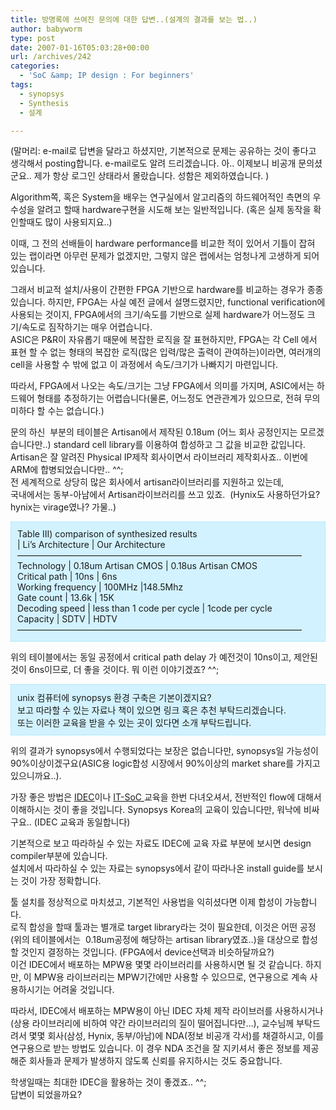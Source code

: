 ```yaml
---
title: 방명록에 쓰여진 문의에 대한 답변..(설계의 결과를 보는 법..)
author: babyworm
type: post
date: 2007-01-16T05:03:28+00:00
url: /archives/242
categories:
  - 'SoC &amp; IP design : For beginners'
tags:
  - synopsys
  - Synthesis
  - 설계

---
```

(말머리: e-mail로 답변을 달라고 하셨지만, 기본적으로 문제는 공유하는 것이 좋다고 생각해서 posting합니다. e-mail로도 알려 드리겠습니다. 아.. 이제보니 비공개 문의셨군요.. 제가 항상 로그인 상태라서 몰랐습니다. 성함은 제외하였습니다. )

Algorithm쪽, 혹은 System을 배우는 연구실에서 알고리즘의 하드웨어적인 측면의 우수성을 알려고 할때 hardware구현을 시도해 보는 일반적입니다. (혹은 실제 동작을 확인할때도 많이 사용되지요..)

이때, 그 전의 선배들이 hardware performance를 비교한 적이 있어서 기틀이 잡혀 있는 랩이라면 아무런 문제가 없겠지만, 그렇지 않은 랩에서는 엄청나게 고생하게 되어 있습니다. 

그래서 비교적 설치/사용이 간편한 FPGA 기반으로 hardware를 비교하는 경우가 종종있습니다. 하지만, FPGA는 사실 예전 글에서 설명드렸지만, functional verification에 사용되는 것이지, FPGA에서의 크기/속도를 기반으로 실제 hardware가 어느정도 크기/속도로 짐작하기는 매우 어렵습니다.  
ASIC은 P&R이 자유롭기 때문에 복잡한 로직을 잘 표현하지만, FPGA는 각 Cell 에서 표현 할 수 없는 형태의 복잡한 로직(많은 입력/많은 출력이 관여하는)이라면, 여러개의 cell을 사용할 수 밖에 없고 이 과정에서 속도/크기가 나빠지기 마련입니다. 

따라서, FPGA에서 나오는 속도/크기는 그냥 FPGA에서 의미를 가지며, ASIC에서는 하드웨어 형태를 추정하기는 어렵습니다(물론, 어느정도 연관관계가 있으므로, 전혀 무의미하다 할 수는 없습니다.)

문의 하신&nbsp; 부분의 테이블은 Artisan에서 제작된 0.18um (어느 회사 공정인지는 모르겠습니다만..) standard cell library를 이용하여 합성하고 그 값을 비교한 값입니다. Artisan은 잘 알려진 Physical IP제작 회사이면서 라이브러리 제작회사죠.. 이번에 ARM에 합병되었습니다만.. ^^;  
전 세계적으로 상당히 많은 회사에서 artisan라이브러리를 지원하고 있는데,  
국내에서는 동부-아남에서 Artisan라이브러리를 쓰고 있죠.&nbsp; (Hynix도 사용하던가요? hynix는 virage였나? 가물..)

<DIV style="BORDER-RIGHT: #90e0ff 1px dotted; PADDING-RIGHT: 10px; BORDER-TOP: #90e0ff 1px dotted; PADDING-LEFT: 10px; PADDING-BOTTOM: 10px; BORDER-LEFT: #90e0ff 1px dotted; PADDING-TOP: 10px; BORDER-BOTTOM: #90e0ff 1px dotted; BACKGROUND-COLOR: #d2f2ff">
  Table III) comparison of synthesized results<br />| Li&#8217;s Architecture | Our Architecture<br />&#8212;&#8212;&#8212;&#8212;&#8212;&#8212;&#8212;&#8212;&#8212;&#8212;&#8212;&#8212;&#8212;&#8212;&#8212;&#8212;&#8212;&#8212;&#8212;&#8212;&#8212;&#8212;&#8212;&#8212;&#8212;&#8212;&#8212;&#8212;&#8212;&#8212;&#8212;&#8212;&#8211;Technology | 0.18um Artisan CMOS | 0.18us Artisan CMOS<br />Critical path | 10ns | 6ns<br />Working frequency | 100MHz |148.5Mhz<br />Gate count | 13.6k | 15K<br />Decoding speed | less than 1 code per cycle | 1code per cycle<br />Capacity | SDTV | HDTV<br />&#8212;&#8212;&#8212;&#8212;&#8212;&#8212;&#8212;&#8212;&#8212;&#8212;&#8212;&#8212;&#8212;&#8212;&#8212;&#8212;&#8212;&#8212;&#8212;&#8212;&#8212;&#8212;&#8212;&#8212;&#8212;&#8212;&#8212;&#8212;&#8212;&#8212;&#8212;&#8212;&#8211;<br />
</DIV>

  
위의 테이블에서는 동일 공정에서 critical path delay 가 예전것이 10ns이고, 제안된 것이 6ns이므로, 더 좋을 것이다. 뭐 이런 이야기겠죠? ^^; 

<DIV style="BORDER-RIGHT: #90e0ff 1px dotted; PADDING-RIGHT: 10px; BORDER-TOP: #90e0ff 1px dotted; PADDING-LEFT: 10px; PADDING-BOTTOM: 10px; BORDER-LEFT: #90e0ff 1px dotted; PADDING-TOP: 10px; BORDER-BOTTOM: #90e0ff 1px dotted; BACKGROUND-COLOR: #d2f2ff">
  unix 컴퓨터에 synopsys 환경 구축은 기본이겠지요?<br />보고 따라할 수 있는 자료나 책이 있으면 링크 혹은 추천 부탁드리겠습니다.<br />또는 이러한 교육을 받을 수 있는 곳이 있다면 소개 부탁드립니다.<br />
</DIV>

  
위의 결과가 synopsys에서 수행되었다는 보장은 없습니다만, synopsys일 가능성이 90%이상이겠구요(ASIC용 logic합성 시장에서 90%이상의 market share를 가지고 있으니까요..).

가장 좋은 방법은 <A href="http://idec.kaist.ac.kr/" target=_blank>IDEC</A>이나 <A href="http://www.asic.net/" target=_blank>IT-SoC </A>교육을 한번 다녀오셔서, 전반적인 flow에 대해서 이해하시는 것이 좋을 것입니다. Synopsys Korea의 교육이 있습니다만, 워낙에 비싸구요.. (IDEC 교육과 동일합니다)

기본적으로 보고 따라하실 수 있는 자료도 IDEC에 교육 자료 부분에 보시면 design compiler부분에 있습니다.  
설치에서 따라하실 수 있는 자료는 synopsys에서 같이 따라나온 install guide를 보시는 것이 가장 정확합니다. 

툴 설치를 정상적으로 마치셨고, 기본적인 사용법을 익히셨다면 이제 합성이 가능합니다.  
로직 합성을 할때 툴과는 별개로 target library라는 것이 필요한데, 이것은 어떤 공정(위의 테이블에서는&nbsp; 0.18um공정에 해당하는 artisan library였죠..)을 대상으로 합성할 것인지 결정하는 것입니다. (FPGA에서 device선택과 비슷하달까요?)  
이건 IDEC에서 배포하는 MPW용 몇몇 라이브러리를 사용하시면 될 것 같습니다. 하지만, 이 MPW용 라이브러리는 MPW기간에만 사용할 수 있으므로, 연구용으로 계속 사용하시기는 어려울 것입니다. 

따라서, IDEC에서 배포하는 MPW용이 아닌 IDEC 자체 제작 라이브러를 사용하시거나(상용 라이브러리에 비하여 약간 라이브러리의 질이 떨어집니다만&#8230;), 교수님께 부탁드려서 몇몇 회사(삼성, Hynix, 동부/아남)에 NDA(정보 비공개 각서)를 채결하시고, 이를 연구용으로 받는 방법도 있습니다. 이 경우 NDA 조건을 잘 지키셔서 좋은 정보를 제공해준 회사들과 문제가 발생하지 않도록 신뢰를 유지하시는 것도 중요합니다. 

학생일때는 최대한 IDEC을 활용하는 것이 좋겠죠.. ^^;  
답변이 되었을까요?